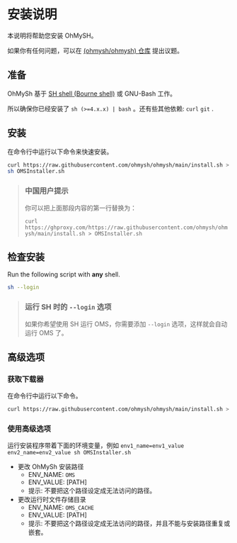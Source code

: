 # 安装说明

本说明将帮助您安装 OhMySH。

如果你有任何问题，可以在 [(ohmysh/ohmysh) 仓库](https://github.com/ohmysh/ohmysh/issues) 提出议题。

## 准备

OhMySh 基于 [SH shell (Bourne shell)](https://en.wikipedia.org/wiki/Bourne_shell) 或 GNU-Bash 工作。

所以确保你已经安装了 `sh (>=4.x.x) | bash` 。还有些其他依赖: `curl` `git` .

## 安装

在命令行中运行以下命令来快速安装。

```sh
curl https://raw.githubusercontent.com/ohmysh/ohmysh/main/install.sh > OMSInstaller.sh
sh OMSInstaller.sh
```

> ### 中国用户提示
>
> 你可以把上面那段内容的第一行替换为：
>
> `curl https://ghproxy.com/https://raw.githubusercontent.com/ohmysh/ohmysh/main/install.sh > OMSInstaller.sh`

## 检查安装

Run the following script with **any** shell.

```sh
sh --login
```

> ### 运行 SH 时的 `--login` 选项
>
> 如果你希望使用 SH 运行 OMS，你需要添加 `--login` 选项，这样就会自动运行 OMS 了。
>

## 高级选项

### 获取下载器

在命令行中运行以下命令。

```sh
curl https://raw.githubusercontent.com/ohmysh/ohmysh/main/install.sh > OMSInstaller.sh
```

### 使用高级选项

运行安装程序带着下面的环境变量，例如 `env1_name=env1_value env2_name=env2_value sh OMSInstaller.sh`

- 更改 OhMySh 安装路径
  - ENV_NAME: `OMS`
  - ENV_VALUE: [PATH]
  - 提示: 不要把这个路径设定成无法访问的路径。
- 更改运行时文件存储目录
  - ENV_NAME: `OMS_CACHE`
  - ENV_VALUE: [PATH]
  - 提示: 不要把这个路径设定成无法访问的路径，并且不能与安装路径重复或嵌套。
